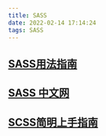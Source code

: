 ```yaml
---
title: SASS
date: 2022-02-14 17:14:24
tags: SASS
---
```


## [SASS用法指南](https://www.ruanyifeng.com/blog/2012/06/sass.html)

## [SASS 中文网](https://www.sass.hk/guide/)

## [SCSS简明上手指南](https://zhuanlan.zhihu.com/p/35478792)
